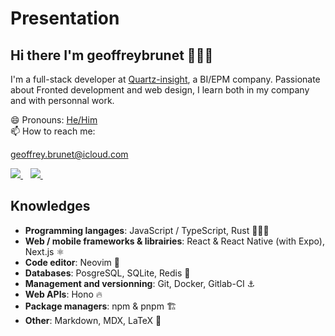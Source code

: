 # Presentation

## Hi there I'm **geoffreybrunet** 👨🏻‍💻

I'm a full-stack developer at [Quartz-insight](https://quartz-insight.com), a BI/EPM company. Passionate about Fronted development and web design, I learn both in my company and with personnal work.

😄 Pronouns: [He/Him](https://pronoun.is/he)  
📫 How to reach me:

geoffrey.brunet@icloud.com  

<a href="https://www.linkedin.com/in/geoffrey-brunet-558315ba/">
    <img src="https://img.shields.io/badge/linkedin-%230077B5.svg?&style=for-the-badge&logo=linkedin&logoColor=white" />
</a>&nbsp;&nbsp;  

<a href="https://twitter.com/geoffreybrunet5">
    <img src="https://img.shields.io/badge/Twitter-%231DA1F2.svg?style=for-the-badge&logo=Twitter&logoColor=white" />
</a>&nbsp;&nbsp;

## Knowledges
- **Programming langages**: JavaScript / TypeScript, Rust 👨🏻‍💻
- **Web / mobile frameworks & librairies**: React & React Native (with Expo), Next.js ⚛️
- **Code editor**: Neovim 💚
- **Databases**: PosgreSQL, SQLite, Redis 💾
- **Management and versionning**: Git, Docker, Gitlab-CI ⚓️
- **Web APIs**: Hono 🔥
- **Package managers**: npm & pnpm 🏗️
- **Other**: Markdown, MDX, LaTeX 📝

